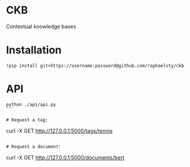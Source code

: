 # CKB
Contextual knowledge bases


# Installation
```
!pip install git+https://username:password@github.com/raphaelsty/ckb
```

# API

````
python ./api/api.py
```

# Request a tag:
````
curl -X GET http://127.0.0.1:5000/tags/tennis
```

# Request a document:
````
curl -X GET http://127.0.0.1:5000/documents/bert
```